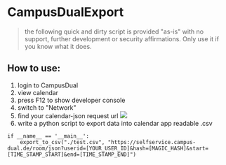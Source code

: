 # CampusDualExport

> the following quick and dirty script is provided "as-is" with no support, further development or security affirmations.
> Only use it if you know what it does.

## How to use:
1. login to CampusDual
2. view calendar
3. press F12 to show developer console
4. switch to "Network"
5. find your calendar-json request url
![](https://github.com/VinzSpring/CampusDualExport/blob/master/howto.PNG)
6. write a python script to export data into calendar app readable .csv

```
if __name__ == '__main__':
    export_to_csv("./test.csv", "https://selfservice.campus-dual.de/room/json?userid=[YOUR_USER_ID]&hash=[MAGIC_HASH]&start=[TIME_STAMP_START]&end=[TIME_STAMP_END]")
```
